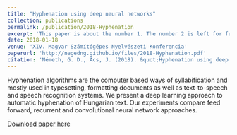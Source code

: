 ```yaml
---
title: "Hyphenation using deep neural networks"
collection: publications
permalink: /publication/2018-Hyphenation
excerpt: 'This paper is about the number 1. The number 2 is left for future work.'
date: 2018-01-18
venue: 'XIV. Magyar Számítógépes Nyelvészeti Konferencia'
paperurl: 'http://negedng.github.io/files/2018-Hyphenation.pdf'
citation: 'Németh, G. D., Ács, J. (2018). &quot;Hyphenation using deep neural networks&quot; <i>XIV. Magyar Számítógépes Nyelvészeti Konferencia</i>'
---
```

Hyphenation algorithms are the computer based ways of syllabification and mostly used in typesetting, formatting documents as well as text-to-speech and speech recognition systems. We present a deep learning approach to automatic hyphenation of Hungarian text. Our experiments compare feed forward, recurrent and convolutional neural network approaches.

[Download paper here](http://negedng.github.io/files/2018-Hyphenation.pdf)
